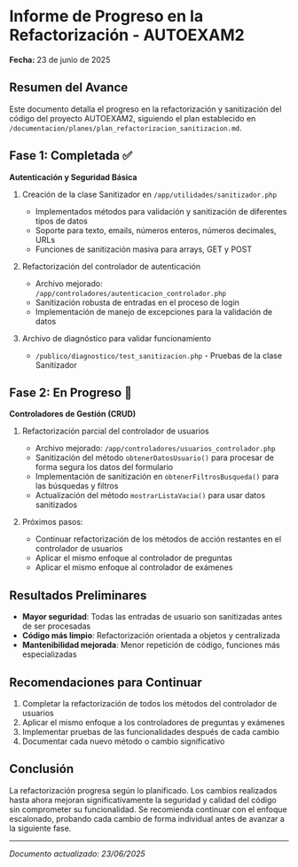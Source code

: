 # Informe de Progreso en la Refactorización - AUTOEXAM2

**Fecha:** 23 de junio de 2025

## Resumen del Avance

Este documento detalla el progreso en la refactorización y sanitización del código del proyecto AUTOEXAM2, siguiendo el plan establecido en `/documentacion/planes/plan_refactorizacion_sanitizacion.md`.

## Fase 1: Completada ✅

**Autenticación y Seguridad Básica**

1. Creación de la clase Sanitizador en `/app/utilidades/sanitizador.php`
   - Implementados métodos para validación y sanitización de diferentes tipos de datos
   - Soporte para texto, emails, números enteros, números decimales, URLs
   - Funciones de sanitización masiva para arrays, GET y POST

2. Refactorización del controlador de autenticación
   - Archivo mejorado: `/app/controladores/autenticacion_controlador.php`
   - Sanitización robusta de entradas en el proceso de login
   - Implementación de manejo de excepciones para la validación de datos

3. Archivo de diagnóstico para validar funcionamiento
   - `/publico/diagnostico/test_sanitizacion.php` - Pruebas de la clase Sanitizador

## Fase 2: En Progreso 🔄

**Controladores de Gestión (CRUD)**

1. Refactorización parcial del controlador de usuarios
   - Archivo mejorado: `/app/controladores/usuarios_controlador.php`
   - Sanitización del método `obtenerDatosUsuario()` para procesar de forma segura los datos del formulario
   - Implementación de sanitización en `obtenerFiltrosBusqueda()` para las búsquedas y filtros
   - Actualización del método `mostrarListaVacia()` para usar datos sanitizados

2. Próximos pasos:
   - Continuar refactorización de los métodos de acción restantes en el controlador de usuarios
   - Aplicar el mismo enfoque al controlador de preguntas
   - Aplicar el mismo enfoque al controlador de exámenes

## Resultados Preliminares

- **Mayor seguridad**: Todas las entradas de usuario son sanitizadas antes de ser procesadas
- **Código más limpio**: Refactorización orientada a objetos y centralizada
- **Mantenibilidad mejorada**: Menor repetición de código, funciones más especializadas

## Recomendaciones para Continuar

1. Completar la refactorización de todos los métodos del controlador de usuarios
2. Aplicar el mismo enfoque a los controladores de preguntas y exámenes
3. Implementar pruebas de las funcionalidades después de cada cambio
4. Documentar cada nuevo método o cambio significativo

## Conclusión

La refactorización progresa según lo planificado. Los cambios realizados hasta ahora mejoran significativamente la seguridad y calidad del código sin comprometer su funcionalidad. Se recomienda continuar con el enfoque escalonado, probando cada cambio de forma individual antes de avanzar a la siguiente fase.

---

*Documento actualizado: 23/06/2025*
